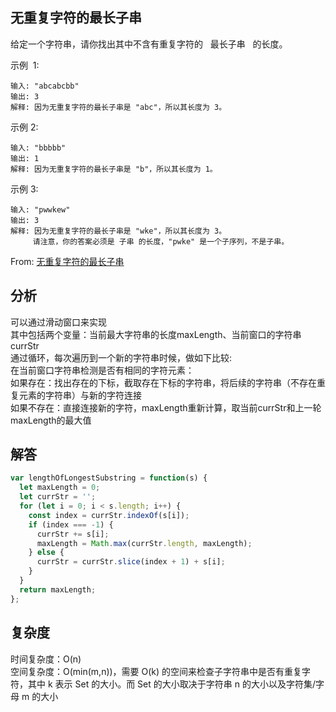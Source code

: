 ## 无重复字符的最长子串

给定一个字符串，请你找出其中不含有重复字符的   最长子串   的长度。

示例  1:

```
输入: "abcabcbb"
输出: 3
解释: 因为无重复字符的最长子串是 "abc"，所以其长度为 3。
```

示例 2:

```
输入: "bbbbb"
输出: 1
解释: 因为无重复字符的最长子串是 "b"，所以其长度为 1。
```

示例 3:

```
输入: "pwwkew"
输出: 3
解释: 因为无重复字符的最长子串是 "wke"，所以其长度为 3。
     请注意，你的答案必须是 子串 的长度，"pwke" 是一个子序列，不是子串。
```

From: [无重复字符的最长子串](https://leetcode-cn.com/problems/longest-substring-without-repeating-characters/)

## 分析
可以通过滑动窗口来实现  
其中包括两个变量：当前最大字符串的长度maxLength、当前窗口的字符串currStr  
通过循环，每次遍历到一个新的字符串时候，做如下比较:  
在当前窗口字符串检测是否有相同的字符元素：  
如果存在：找出存在的下标，截取存在下标的字符串，将后续的字符串（不存在重复元素的字符串）与新的字符连接  
如果不存在：直接连接新的字符，maxLength重新计算，取当前currStr和上一轮maxLength的最大值  


## 解答

```javascript
var lengthOfLongestSubstring = function(s) {
  let maxLength = 0;
  let currStr = '';
  for (let i = 0; i < s.length; i++) {
    const index = currStr.indexOf(s[i]);
    if (index === -1) {
      currStr += s[i];
      maxLength = Math.max(currStr.length, maxLength);
    } else {
      currStr = currStr.slice(index + 1) + s[i];
    }
  }
  return maxLength;
};
```

## 复杂度
时间复杂度：O(n)  
空间复杂度：O(min(m,n))，需要 O(k) 的空间来检查子字符串中是否有重复字符，其中 k 表示 Set 的大小。而 Set 的大小取决于字符串 n 的大小以及字符集/字母 m 的大小
